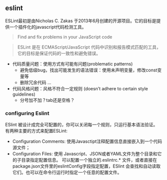 ## eslint

ESLint最初是由Nicholas C. Zakas 于2013年6月创建的开源项目。它的目标是提供一个插件化的javascript代码检测工具。

> Find and fix problems in your JavaScript code

> ESLint 是在 ECMAScript/JavaScript 代码中识别和报告模式匹配的工具，它的目标是保证代码的一致性和避免错误。

+ 代码质量问题：使用方式有可能有问题(problematic patterns)
  + 避免低级bug，找出可能发生的语法错误：使用未声明变量，修改const变量等
  + 删除冗余代码
  ...
+ 代码风格问题：风格不符合一定规则 (doesn’t adhere to certain style guidelines)
  + 分号加不加？tab还是空格？

### configuring Eslint

ESlint 被设计成完全可配置的，你可以关闭每一个规则，只运行基本语法验证。
有两种主要的方式来配置ESLint:

+ Configuration Comments: 使用Javasctipt注释配置信息直接嵌入到一个代码源文件；
+ Configuration Files: 使用 Javascript、JSON或者YAML文件为整个目录和它的子目录指定配置信息。 可以配置一个独立的.eslintrc.* 文件，或者直接在 package.json文件里的eslintConfig字段指定配置，ESlint 会查找和自动读取它们。也可以在命令行运行时指定一个任意的配置文件。



